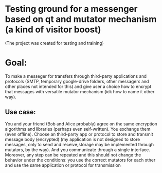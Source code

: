 # Testing ground for a messenger based on qt and mutator mechanism (a kind of visitor boost) 

(The project was created for testing and training) 
# Goal: 
To make a messeger for transfers through third-party applications and protocols (SMTP, temporary google-drive folders, other messagers and other places not intended for this) and give user a choice how to encrypt that messages with versatile mutator mechanism (idk how to name it other way).

## Use case: 
You and your friend (Bob and Alice probably) agree on the same encryption algorithms and libraries (perhaps even self-written). You exchange them (even offline). Choose an third-party app or protocol to store and transmit message body (encrypted) (my application is not designed to store messages, only to send and receive,storage may be implemented through mutators, by the way). And you communicate through a single interface. Moreover, any step can be repeated and this should not change the behavior under the conditions: you use the correct mutators for each other and use the same application or protocol for transmission

